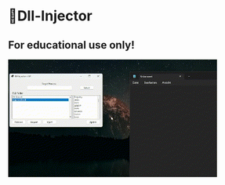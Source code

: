 # 💉Dll-Injector

## For educational use only!

![alt text](https://github.com/DustinWorlds/Dll-Injector/blob/main/Dll%20Injector%20Gif.gif)
